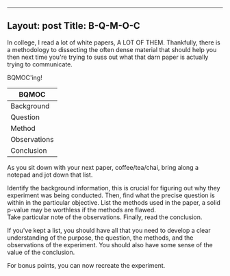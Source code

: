 ----
Layout: post
Title: B-Q-M-O-C
----

In college, I read a lot of white papers, A LOT OF THEM. Thankfully, there is a methodology to dissecting the often dense material
that should help you then next time you're trying to suss out what that darn paper is actually trying to communicate.

BQMOC'ing!
   
|BQMOC|
|-----------|
|Background|
|Question|
|Method|
|Observations|
|Conclusion|

As you sit down with your next paper, coffee/tea/chai, bring along a notepad and jot down that list.

Identify the background information, this is crucial for figuring out why they experiment was being conducted. 
Then, find what the precise question is within in the particular objective. 
List the methods used in the paper, a solid p-value may be worthless if the methods are flawed.  
Take particular note of the observations. 
Finally, read the conclusion.

If you've kept a list, you should have all that you need to develop a clear understanding of the purpose, 
the question, the methods, and the observations of the experiment. You should also have some sense of the value of the conclusion. 

For bonus points, you can now recreate the experiment.
